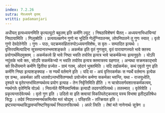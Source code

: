 ```yaml
---
index: 7.2.26
sutra: णेरध्ययने वृत्तम्
vritti: padamanjari
---
```


  अधीयत् इत्यध्ययनमिति कृत्यल्युटो बहुलम् इति कर्मणि ल्युट् । निषठाविशेषणं चैतत् - अध्ययनाभिधायिन्यां निष्ठायामिति । णिलुक्वेति । प्रत्ययलक्षणेन गुणो मा भूदिति णेर्लुग्निपातनम्, लोपनिपातने तु गुणः स्यात् । वृतो गुणो देवदेतेनेति । गुणः - पाठः, पदक्रमसंहितारुपोऽध्ययनविशेषः, स वृतः - सम्पादित इत्यर्थः ।  वृत्तिरयमित्यादिना सूत्रस्यानारम्भमाशङ्कते । अकर्मक इति वृतं गुणसुय, वृतं पारायाणस्यते भावे क्तस्य प्रयोगार्थमिदमुक्तम् । अकर्मकत्वे हि भावे निष्ठा भवति तयोरेव इत्यत्र भावे चाकर्मकेभ्यः इत्यनुवृतेः । योऽपि नपुंसके भावे क्तः, सोऽपि सकर्मकेभ्यो न भवति तयोरेव इत्यत्र क्तमात्रस्य ग्रहणात् । अन्यथा सक्रमकाद्भावे क्ते विधीयमाने कर्मणि द्वितीया प्रज्येत - ग्रामं गतम्, ओदनं भुक्तमिति । यदि तर्ह्यकर्मकः, कथं  एवृतो गुण इति कर्मणि निष्ठा इत्याशङ्क्याह - स ण्यर्थे वर्तमाने इति । यदि वा - अयं वृत्तिरकर्मकः स ण्यर्थे वर्तमानः इत्येक एव ग्रन्थः, अकर्मका अपि धातवोऽन्तर्भावितण्यर्थाः प्रयोज्येन कर्मणा सकर्मका भवन्ति, यथा - राजयुध्वेति, दृश्यते च वृतेरन्तर्भावितण्यर्थस्य प्रयोग इत्याह - तेन निर्वृत्तिमिति हीति । न चात्रोपसर्गवशात्सकर्मकत्वम्, ण्यर्थगतेः वृतेणिचि योऽर्थः । निवर्त्यते यैर्नियमाभिषेकः इत्यादौ तदवगतेरित्यर्थः। ततस्मात् । वृतेरेवेति । प्रकृत्यन्तादेवेत्यर्थः । वृतो गुण इति । उदितो वा इति क्त्वायां विकल्पितेट्कत्वाद् यस्य विभाषा इतीट्प्रतिषेधः सिद्धः । तदेवं निपातनमनर्थकमित्येव मतं चोद्यम् । परिहरति - तत्क्रियत इति । इष्टस्यान्यथासिद्धावप्यनिष्टनिवृत्यर्थं निपातनसित्यर्थः । अपरे त्विति । तेषां मते नानेनार्थः सूत्रेण ॥